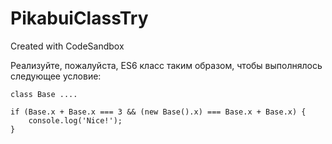 # PikabuiClassTry
Created with CodeSandbox

Реализуйте, пожалуйста, ES6 класс таким образом, чтобы выполнялось следующее условие:
```
class Base ....

if (Base.x + Base.x === 3 && (new Base().x) === Base.x + Base.x) {
    console.log('Nice!');
}
```

